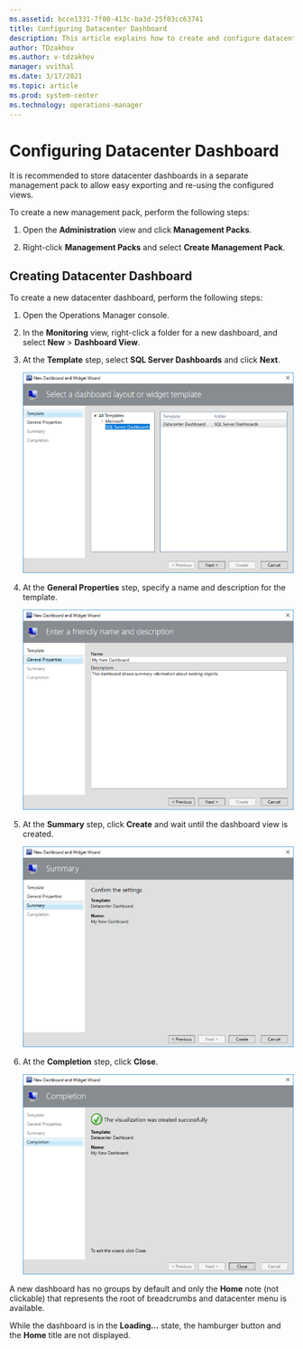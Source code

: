 ```yaml
---
ms.assetid: bcce1331-7f00-413c-ba3d-25f03cc63741
title: Configuring Datacenter Dashboard
description: This article explains how to create and configure datacenter dashboards
author: TDzakhov
ms.author: v-tdzakhov
manager: vvithal
ms.date: 3/17/2021
ms.topic: article
ms.prod: system-center
ms.technology: operations-manager
---
```


# Configuring Datacenter Dashboard

It is recommended to store datacenter dashboards in a separate management pack to allow easy exporting and re-using the configured views.

To create a new management pack, perform the following steps:

1. Open the **Administration** view and click **Management Packs**.

2. Right-click **Management Packs** and select **Create Management Pack**.

## Creating Datacenter Dashboard

To create a new datacenter dashboard, perform the following steps:

1. Open the Operations Manager console.

2. In the **Monitoring** view, right-click a folder for a new dashboard, and select **New** > **Dashboard View**.

3. At the **Template** step, select **SQL Server Dashboards** and click **Next**.

    ![Select a template](./media/ssdmp/selecting-template.png)

4. At the **General Properties** step, specify a name and description for the template.

    ![General properties](./media/ssdmp/general-properties.png)

5. At the **Summary** step, click **Create** and wait until the dashboard view is created.

    ![Summary](./media/ssdmp/summary.png)

6. At the **Completion** step, click **Close**.

    ![Completion](./media/ssdmp/completion.png)

A new dashboard has no groups by default and only the **Home** note (not clickable) that represents the root of breadcrumbs and datacenter menu is available.

While the dashboard is in the **Loading…** state, the hamburger button and the **Home** title are not displayed.